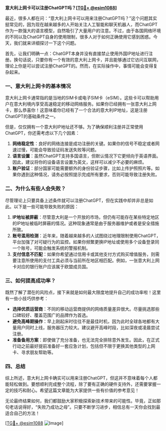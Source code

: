**意大利上网卡可以注册ChatGPT吗？[[TG💪+ @esim1088](https://t.me/s/esim1088)]**

最近，很多人都在问：“意大利上网卡可以用来注册ChatGPT吗？”这个问题其实挺常见的，因为现在越来越多的人开始关注人工智能和聊天机器人，而ChatGPT作为一款强大的语言模型，自然吸引了大量用户的注意。不过，由于各国网络环境的不同以及ChatGPT自身的使用限制，很多人对于如何正确使用它感到困惑。今天，我们就来详细探讨一下这个问题。

首先，让我们明确一点：ChatGPT本身并没有直接禁止使用外国IP地址进行注册。换句话说，只要你有一个有效的意大利上网卡，并且能够通过它访问互联网，理论上你是可以尝试注册ChatGPT的。然而，在实际操作中，事情可能会变得复杂起来。

### 一、意大利上网卡的基本情况

意大利上网卡通常指的是当地的SIM卡或电子SIM卡（eSIM）。这些卡可以帮助用户在意大利境内享受高速稳定的移动网络服务。如果你已经拥有一张意大利上网卡，那么恭喜你！这意味着你已经有了一个合法的意大利IP地址，这是注册ChatGPT的基础条件之一。

但是，仅仅拥有一个意大利IP地址还不够。为了确保顺利注册并正常使用ChatGPT，你还需考虑以下几个因素：

1. **网络稳定性**：良好的网络连接是成功注册的关键。如果你的信号不稳定或者网速过慢，可能会导致验证码发送失败等问题。
2. **语言设置**：虽然ChatGPT支持多国语言，但默认情况下它更倾向于英语界面。因此，建议将你的设备语言设置为英文，这样可以减少不必要的麻烦。
3. **账户验证**：部分国家可能需要额外的身份验证步骤，比如上传护照照片等。如果你遇到这种情况，请务必按照提示完成所有要求，否则可能导致注册失败。

### 二、为什么有些人会失败？

尽管理论上只要具备上述条件就可以注册ChatGPT，但在实践中却并非总是如此。以下是一些可能导致失败的原因：

1. **IP地址被屏蔽**：尽管意大利是一个开放的市场，但仍有可能存在某些特定地区的IP地址被临时屏蔽的情况。这种现象通常是由于服务器维护或者是安全措施所致。
2. **账号滥用检测**：近年来，随着越来越多的人试图绕过地理限制使用ChatGPT，平台加强了对可疑行为的监控。如果你频繁更换IP地址或使用多个设备登录同一个账号，可能会触发系统的警报机制。
3. **支付信息不匹配**：如果你希望通过信用卡或其他支付方式购买增值服务，则需要注意所使用的支付工具必须与当前所在地区相匹配。例如，一张意大利上网卡对应的银行账户应该属于欧盟成员国。

### 三、如何提高成功率？

既然了解了潜在的风险点，接下来就是如何最大限度地提升自己的成功率啦！这里有一些小技巧供参考：

- **选择优质运营商**：不同的移动运营商提供的网络质量差异很大。尽量挑选那些口碑较好、覆盖范围广的品牌作为首选。
- **避免高峰期操作**：早上刚起床时往往不是最佳时机，因为此时全球各地都有大量用户同时上线，服务器压力较大。建议避开高峰时段，比如深夜或凌晨尝试注册。
- **准备备用方案**：即使做了充分准备，也无法完全排除意外发生。因此，在正式行动之前最好提前准备好一套应急计划，包括但不限于更换其他类型的上网卡、寻求朋友帮助等。

### 四、总结

综上所述，意大利上网卡确实可以用来注册ChatGPT，但这并不意味着每个人都能轻松做到。要想顺利完成整个流程，除了要有正确的硬件支持外，还需要掌握一定的技巧和耐心。希望这篇文章能为大家提供一些有价值的参考意见！

无论最终结果如何，我们都鼓励大家积极探索新技术带来的可能性。毕竟，正如那句老话说得好，“失败乃成功之母”。只要不断学习进步，相信总有一天你会找到最适合自己的方法！

[[TG💪+ @esim1088](https://t.me/s/esim1088) ![Image](https://i.postimg.cc/4NQfJmqS/Snipaste-2025-05-13-00-14-12.png)]